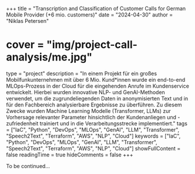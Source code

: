 +++
title = "Transcription and Classification of Customer Calls for German Mobile Provider (+6 mio. customers)"
date = "2024-04-30"
author = "Niklas Petersen"
# cover = "img/project-call-analysis/me.jpg"
type = "project"
description = "In einem Projekt für ein großes Mobilfunkunternehmen mit über 6 Mio. Kund*innen wurde ein end-to-end MLOps-Prozess in der Cloud für die eingehenden Anrufe im Kundenservice entwickelt. Hierbei wurden innovative NLP- und GenAI-Methoden verwendet, um die zugrundeliegenden Daten in anonymisierten Text und in für den Fachbereich analysierbare Ergebnisse zu überführen. Zu diesem Zwecke wurden Machine Learning Modelle (Transformer, LLMs) zur Vorhersage relevanter Parameter hinsichtlich der Kundenanliegen und -zufriedenheit trainiert und in die Verarbeitungsstrecke implementiert."
tags = ["IaC", "Python", "DevOps", "MLOps", "GenAI", "LLM", "Transformer", "Speech2Text", "Terraform", "AWS", "NLP", "Cloud"]
keywords = ["IaC", "Python", "DevOps", "MLOps", "GenAI", "LLM", "Transformer", "Speech2Text", "Terraform", "AWS", "NLP", "Cloud"]
showFullContent = false
readingTime = true
hideComments = false
+++

To be continued...